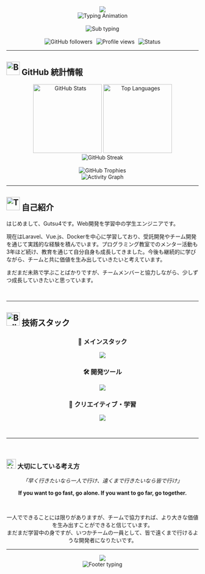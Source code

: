 <div align="center">

<picture>
  <source media="(prefers-color-scheme: dark)" srcset="https://capsule-render.vercel.app/api?type=waving&height=400&text=Gutsu4&fontSize=90&color=0:a855f7,50:06b6d4,100:8b5cf6&fontColor=ffffff&animation=twinkling&width=2400">
  <img src="https://capsule-render.vercel.app/api?type=waving&height=400&text=Gutsu4&fontSize=90&color=0:a855f7,50:06b6d4,100:8b5cf6&fontColor=ffffff&animation=twinkling&width=2400">
</picture>


<br>

<div align="center">
  <img src="https://readme-typing-svg.herokuapp.com?font=Fira+Code&size=22&duration=3000&pause=800&color=8B5CF6&center=true&vCenter=true&multiline=true&repeat=false&width=500&height=80&lines=🤝+共に学び%2C+共に成長するエンジニアへ;🚀+学びを力に+次の挑戦へ" alt="Typing Animation" />
</div>

<br>

<div>
  <img src="https://readme-typing-svg.herokuapp.com?font=Fira+Code&size=14&duration=2000&pause=500&color=06B6D4&center=true&vCenter=true&width=500&lines=Laravel+•+Vue.js+•+Docker;教育と実務を通じて成長中;チームと支え合いながら成果をつくる" alt="Sub typing" />
</div>

<br>

<div style="display: flex; justify-content: center; gap: 10px;">
  <img src="https://img.shields.io/github/followers/Gutsu4?label=フォロワー&style=flat-square&color=8B5CF6&labelColor=1F2937" alt="GitHub followers" />
  <img src="https://komarev.com/ghpvc/?username=Gutsu4&label=プロフィール閲覧&color=06B6D4&style=flat-square&labelColor=1F2937" alt="Profile views" />
  <img src="https://img.shields.io/badge/ステータス-学習中-brightgreen?style=flat-square&labelColor=1F2937" alt="Status" />
</div>

</div>

---

## <img src="https://raw.githubusercontent.com/Tarikul-Islam-Anik/Animated-Fluent-Emojis/master/Emojis/Objects/Bar%20Chart.png" alt="Bar Chart" width="35" /> GitHub 統計情報

<div align="center">

<picture>
  <source media="(prefers-color-scheme: dark)" srcset="https://github-readme-stats.vercel.app/api?username=Gutsu4&show_icons=true&theme=tokyonight&include_all_commits=true&count_private=true&hide_border=true&bg_color=0d1117&title_color=a855f7&icon_color=06b6d4&text_color=c9d1d9&ring_color=8b5cf6">
  <img src="https://github-readme-stats.vercel.app/api?username=Gutsu4&show_icons=true&theme=tokyonight&include_all_commits=true&count_private=true&hide_border=true&bg_color=0d1117&title_color=a855f7&icon_color=06b6d4&text_color=c9d1d9&ring_color=8b5cf6" height="180em" alt="GitHub Stats"/>
</picture>

<picture>
  <source media="(prefers-color-scheme: dark)" srcset="https://github-readme-stats.vercel.app/api/top-langs/?username=Gutsu4&layout=compact&langs_count=8&theme=tokyonight&hide_border=true&bg_color=0d1117&title_color=a855f7&text_color=c9d1d9">
  <img src="https://github-readme-stats.vercel.app/api/top-langs/?username=Gutsu4&layout=compact&langs_count=8&theme=tokyonight&hide_border=true&bg_color=0d1117&title_color=a855f7&text_color=c9d1d9" height="180em" alt="Top Languages"/>
</picture>

</div>

<div align="center">
  <img src="https://streak-stats.demolab.com?user=Gutsu4&theme=tokyonight&hide_border=true&background=0D1117&stroke=8B5CF6&ring=A855F7&fire=06B6D4&currStreakLabel=C9D1D9" alt="GitHub Streak" />
</div>

<br>

<div align="center">
  <img src="https://github-profile-trophy.vercel.app/?username=Gutsu4&theme=onestar&no-frame=true&no-bg=true&margin-w=4&column=7" alt="GitHub Trophies" />
</div>

<div align="center">
  <img src="https://github-readme-activity-graph.vercel.app/graph?username=Gutsu4&bg_color=0d1117&color=a855f7&line=06b6d4&point=c9d1d9&area=true&hide_border=true&custom_title=コントリビューション・アクティビティ" alt="Activity Graph" />
</div>

---

## <img src="https://raw.githubusercontent.com/Tarikul-Islam-Anik/Animated-Fluent-Emojis/master/Emojis/People/Technologist.png" alt="Technologist" width="35" /> 自己紹介

はじめまして、Gutsu4です。Web開発を学習中の学生エンジニアです。

現在はLaravel、Vue.js、Dockerを中心に学習しており、受託開発やチーム開発を通じて実践的な経験を積んでいます。プログラミング教室でのメンター活動も3年ほど続け、教育を通じて自分自身も成長してきました。今後も継続的に学びながら、チームと共に価値を生み出していきたいと考えています。

まだまだ未熟で学ぶことばかりですが、チームメンバーと協力しながら、少しずつ成長していきたいと思っています。

<br>

---

## <img src="https://raw.githubusercontent.com/Tarikul-Islam-Anik/Animated-Fluent-Emojis/master/Emojis/Activities/Bullseye.png" alt="Bullseye" width="35" /> 技術スタック

<div align="center">

### 🎯 メインスタック
<a href="#"><img src="https://skillicons.dev/icons?i=php,laravel,js,ts,vue,python,mysql,docker&theme=dark&perline=6" /></a>


### 🛠️ 開発ツール
<a href="#"><img src="https://skillicons.dev/icons?i=git,github,vscode,linux,nginx,redis&theme=dark&perline=6" /></a>

### 🎨 クリエイティブ・学習
<a href="#"><img src="https://skillicons.dev/icons?i=unity,python,blender,figma,&theme=dark&perline=5" /></a>

</div>

<br>

---

<br>

### <img src="https://raw.githubusercontent.com/Tarikul-Islam-Anik/Animated-Fluent-Emojis/master/Emojis/Objects/Light%20Bulb.png" alt="Light Bulb" width="25" /> 大切にしている考え方

<div align="center">

*「早く行きたいなら一人で行け、遠くまで行きたいなら皆で行け」*

**If you want to go fast, go alone. If you want to go far, go together.**

<br>

一人でできることには限りがありますが、チームで協力すれば、より大きな価値を生み出すことができると信じています。  
まだまだ学習中の身ですが、いつかチームの一員として、皆で遠くまで行けるような開発者になりたいです。

</div>

---

<div align="center">

<picture>
  <source media="(prefers-color-scheme: dark)" srcset="https://capsule-render.vercel.app/api?type=waving&color=0:8b5cf6,50:06b6d4,100:a855f7&height=200&section=footer&animation=twinkling">
  <img src="https://capsule-render.vercel.app/api?type=waving&color=0:8b5cf6,50:06b6d4,100:a855f7&height=200&section=footer&animation=twinkling">
</picture>

<br>

<img src="https://readme-typing-svg.herokuapp.com?font=Fira+Code&size=12&duration=4000&pause=1000&color=06B6D4&center=true&vCenter=true&width=600&lines=ご覧いただき、ありがとうございました！;一緒に素晴らしいものを作りましょう✨;Thank+you+for+visiting+my+profile!" alt="Footer typing" />

</div>